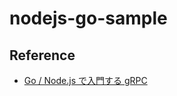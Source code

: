 # nodejs-go-sample

## Reference

- [Go / Node.js で入門する gRPC](https://qiita.com/enta0701/items/4dc9f3751145cf30837f)
